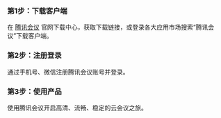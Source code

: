 




### 第1步：下载客户端
在 [腾讯会议](https://meeting.qq.com/) 官网下载中心，获取下载链接，或登录各大应用市场搜索“腾讯会议”下载客户端。

### 第2步：注册登录
通过手机号、微信注册腾讯会议账号并登录。


### 第3步：使用产品
使用腾讯会议开启高清、流畅、稳定的云会议之旅。



